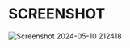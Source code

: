# SCREENSHOT
![Screenshot 2024-05-10 212418](https://github.com/Manish6386/HTML-CSS-PROJECT-09/assets/167522780/7b7e4802-1458-49a1-8700-9829b00d3682)
